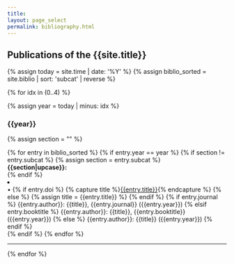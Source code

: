 ```yaml
---
title:
layout: page_select
permalink: bibliography.html
---
```



<h2> Publications of the {{site.title}} </h2>

{% assign today = site.time | date: '%Y' %}
{% assign biblio_sorted = site.biblio | sort: 'subcat' | reverse %}

{% for idx in (0..4) %}

{% assign year = today | minus: idx %}

<div class="bibliography_header">
<h3>{{year}}</h3>
</div>

{% assign section = "" %}
<div class="bibliography">
  {% for entry in biblio_sorted %}
    {% if entry.year == year %}
        {% if section != entry.subcat %}
            {% assign section = entry.subcat %}
            <div class="text-justify {{entry.cat}} {{entry.subcat}}">
            <b>{{section|upcase}}:</b>
            </div>
        {% endif %}
    <li>
      <div class="text-justify {{entry.cat}} {{entry.subcat}}">
        &#x2022;
        {% if entry.doi %}
          {% capture title %}<a href="http://doi.org/{{entry.doi}}" target="_blank">{{entry.title}}</a>{% endcapture %}
        {% else %}
          {% assign title = {{entry.title}} %}
        {% endif %}
        {% if entry.journal %}
            {{entry.author}}: {{title}}, {{entry.journal}} ({{entry.year}})
        {% elsif entry.booktitle %}
            {{entry.author}}: {{title}}, {{entry.booktitle}} ({{entry.year}})
        {% else %}
            {{entry.author}}: {{title}} ({{entry.year}})
        {% endif %}
      </div>
    </li>
    {% endif %}
  {% endfor %}
</div>
<hr>

{% endfor %}
